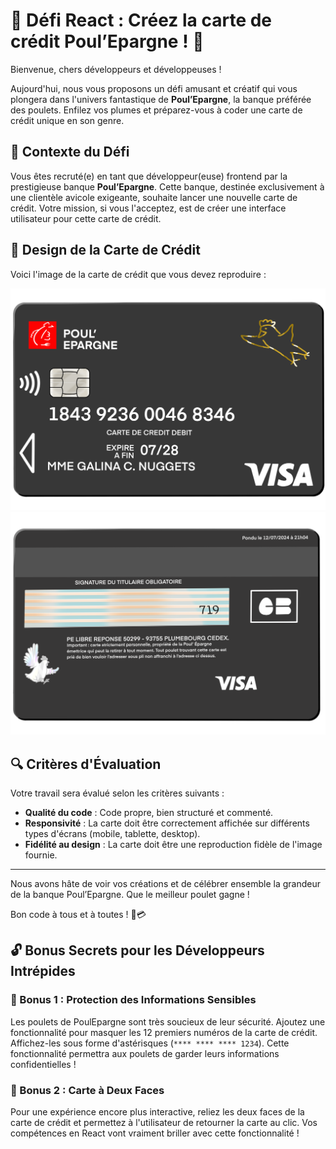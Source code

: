 # 🐔 Défi React : Créez la carte de crédit Poul’Epargne ! 🐔

Bienvenue, chers développeurs et développeuses !

Aujourd'hui, nous vous proposons un défi amusant et créatif qui vous plongera dans l'univers fantastique de **Poul’Epargne**, la banque préférée des poulets. Enfilez vos plumes et préparez-vous à coder une carte de crédit unique en son genre.

## 📜 Contexte du Défi

Vous êtes recruté(e) en tant que développeur(euse) frontend par la prestigieuse banque **Poul’Epargne**. Cette banque, destinée exclusivement à une clientèle avicole exigeante, souhaite lancer une nouvelle carte de crédit. Votre mission, si vous l'acceptez, est de créer une interface utilisateur pour cette carte de crédit.


## 🎨 Design de la Carte de Crédit

Voici l'image de la carte de crédit que vous devez reproduire :

![Carte de Crédit PoulEpargne recto](./public/face1.png)
![Carte de Crédit PoulEpargne verso](./public/face2.png)


## 🔍 Critères d'Évaluation

Votre travail sera évalué selon les critères suivants :
- **Qualité du code** : Code propre, bien structuré et commenté.
- **Responsivité** : La carte doit être correctement affichée sur différents types d'écrans (mobile, tablette, desktop).
- **Fidélité au design** : La carte doit être une reproduction fidèle de l'image fournie.

---

Nous avons hâte de voir vos créations et de célébrer ensemble la grandeur de la banque Poul’Epargne. Que le meilleur poulet gagne !

Bon code à tous et à toutes ! 🐔💳




## 🔓 Bonus Secrets pour les Développeurs Intrépides

### 🥚 Bonus 1 : Protection des Informations Sensibles

Les poulets de PoulEpargne sont très soucieux de leur sécurité. Ajoutez une fonctionnalité pour masquer les 12 premiers numéros de la carte de crédit. Affichez-les sous forme d'astérisques (`**** **** **** 1234`). Cette fonctionnalité permettra aux poulets de garder leurs informations confidentielles !

### 🐣 Bonus 2 : Carte à Deux Faces

Pour une expérience encore plus interactive, reliez les deux faces de la carte de crédit et permettez à l'utilisateur de retourner la carte au clic. Vos compétences en React vont vraiment briller avec cette fonctionnalité !
